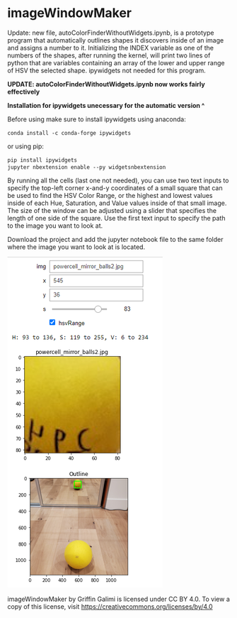 # imageWindowMaker

Update: new file, autoColorFinderWithoutWidgets.ipynb, is a prototype program that automatically outlines shapes it discovers inside of an image and assigns a number to it. Initializing the INDEX variable as one of the numbers of the shapes, after running the kernel, will print two lines of python that are variables containing an array of the lower and upper range of HSV the selected shape. ipywidgets not needed for this program.

**UPDATE: autoColorFinderWithoutWidgets.ipynb now works fairly effectively**

**Installation for ipywidgets unecessary for the automatic version ^**



Before using make sure to install ipywidgets using anaconda:

```console
conda install -c conda-forge ipywidgets
```

or using pip:

```console
pip install ipywidgets
jupyter nbextension enable --py widgetsnbextension
```

By running all the cells (last one not needed), you can use two text inputs to specify the top-left corner x-and-y coordinates of a small square that can be used to find the HSV Color Range, or the highest and lowest values inside of each Hue, Saturation, and Value values inside of that small image. The size of the window can be adjusted using a slider that specifies the length of one side of the square. Use the first text input to specify the path to the image you want to look at.

Download the project and add the jupyter notebook file to the same folder where the image you want to look at is located.

![Image of UI](windowMakerUI.png)

imageWindowMaker by Griffin Galimi is licensed under CC BY 4.0. To view a copy of this license, visit https://creativecommons.org/licenses/by/4.0
